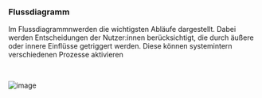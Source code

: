 ### Flussdiagramm

Im Flussdiagrammnwerden die wichtigsten Abläufe dargestellt. Dabei werden Entscheidungen der Nutzer:innen berücksichtigt, die durch äußere oder innere Einflüsse getriggert werden. Diese können systemintern verschiedenen Prozesse aktivieren 

<br>

![image](https://user-images.githubusercontent.com/117289466/227871693-cf5f6e93-1081-404a-92e1-e042acb3101d.png)

